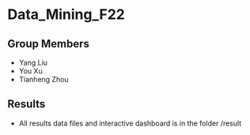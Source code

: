 # Data_Mining_F22
## Group Members
- Yang Liu
- You Xu
- Tianheng Zhou

## Results
- All results data files and interactive dashboard is in the folder /result
